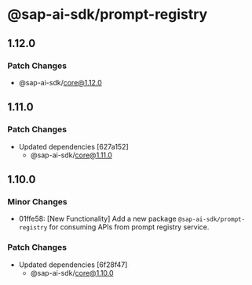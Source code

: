 # @sap-ai-sdk/prompt-registry

## 1.12.0

### Patch Changes

- @sap-ai-sdk/core@1.12.0

## 1.11.0

### Patch Changes

- Updated dependencies [627a152]
  - @sap-ai-sdk/core@1.11.0

## 1.10.0

### Minor Changes

- 01ffe58: [New Functionality] Add a new package `@sap-ai-sdk/prompt-registry` for consuming APIs from prompt registry service.

### Patch Changes

- Updated dependencies [6f28f47]
  - @sap-ai-sdk/core@1.10.0
